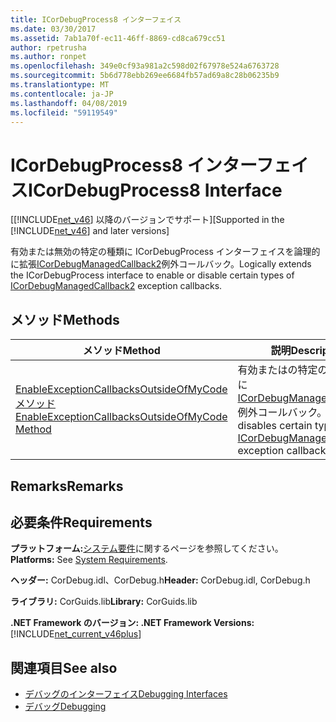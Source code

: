 ```yaml
---
title: ICorDebugProcess8 インターフェイス
ms.date: 03/30/2017
ms.assetid: 7ab1a70f-ec11-46ff-8869-cd8ca679cc51
author: rpetrusha
ms.author: ronpet
ms.openlocfilehash: 349e0cf93a981a2c598d02f67978e524a6763728
ms.sourcegitcommit: 5b6d778ebb269ee6684fb57ad69a8c28b06235b9
ms.translationtype: MT
ms.contentlocale: ja-JP
ms.lasthandoff: 04/08/2019
ms.locfileid: "59119549"
---
```

# <a name="icordebugprocess8-interface"></a><span data-ttu-id="224e2-102">ICorDebugProcess8 インターフェイス</span><span class="sxs-lookup"><span data-stu-id="224e2-102">ICorDebugProcess8 Interface</span></span>
<span data-ttu-id="224e2-103">[[!INCLUDE[net_v46](../../../../includes/net-v46-md.md)] 以降のバージョンでサポート]</span><span class="sxs-lookup"><span data-stu-id="224e2-103">[Supported in the [!INCLUDE[net_v46](../../../../includes/net-v46-md.md)] and later versions]</span></span>  
  
 <span data-ttu-id="224e2-104">有効または無効の特定の種類に ICorDebugProcess インターフェイスを論理的に拡張[ICorDebugManagedCallback2](../../../../docs/framework/unmanaged-api/debugging/icordebugmanagedcallback2-interface.md)例外コールバック。</span><span class="sxs-lookup"><span data-stu-id="224e2-104">Logically extends the ICorDebugProcess interface to enable or disable certain types of [ICorDebugManagedCallback2](../../../../docs/framework/unmanaged-api/debugging/icordebugmanagedcallback2-interface.md) exception callbacks.</span></span>  
  
## <a name="methods"></a><span data-ttu-id="224e2-105">メソッド</span><span class="sxs-lookup"><span data-stu-id="224e2-105">Methods</span></span>  
  
|<span data-ttu-id="224e2-106">メソッド</span><span class="sxs-lookup"><span data-stu-id="224e2-106">Method</span></span>|<span data-ttu-id="224e2-107">説明</span><span class="sxs-lookup"><span data-stu-id="224e2-107">Description</span></span>|  
|------------|-----------------|  
|[<span data-ttu-id="224e2-108">EnableExceptionCallbacksOutsideOfMyCode メソッド</span><span class="sxs-lookup"><span data-stu-id="224e2-108">EnableExceptionCallbacksOutsideOfMyCode Method</span></span>](../../../../docs/framework/unmanaged-api/debugging/icordebugprocess8-enableexceptioncallbacksoutsideofmycode-method.md)|<span data-ttu-id="224e2-109">有効またはの特定の種類を無効に[ICorDebugManagedCallback2](../../../../docs/framework/unmanaged-api/debugging/icordebugmanagedcallback2-interface.md)例外コールバック。</span><span class="sxs-lookup"><span data-stu-id="224e2-109">Enables or disables certain types of [ICorDebugManagedCallback2](../../../../docs/framework/unmanaged-api/debugging/icordebugmanagedcallback2-interface.md) exception callbacks.</span></span>|  
  
## <a name="remarks"></a><span data-ttu-id="224e2-110">Remarks</span><span class="sxs-lookup"><span data-stu-id="224e2-110">Remarks</span></span>  
  
## <a name="requirements"></a><span data-ttu-id="224e2-111">必要条件</span><span class="sxs-lookup"><span data-stu-id="224e2-111">Requirements</span></span>  
 <span data-ttu-id="224e2-112">**プラットフォーム:**[システム要件](../../../../docs/framework/get-started/system-requirements.md)に関するページを参照してください。</span><span class="sxs-lookup"><span data-stu-id="224e2-112">**Platforms:** See [System Requirements](../../../../docs/framework/get-started/system-requirements.md).</span></span>  
  
 <span data-ttu-id="224e2-113">**ヘッダー:** CorDebug.idl、CorDebug.h</span><span class="sxs-lookup"><span data-stu-id="224e2-113">**Header:** CorDebug.idl, CorDebug.h</span></span>  
  
 <span data-ttu-id="224e2-114">**ライブラリ:** CorGuids.lib</span><span class="sxs-lookup"><span data-stu-id="224e2-114">**Library:** CorGuids.lib</span></span>  
  
 **<span data-ttu-id="224e2-115">.NET Framework のバージョン: </span><span class="sxs-lookup"><span data-stu-id="224e2-115">.NET Framework Versions:</span></span>** [!INCLUDE[net_current_v46plus](../../../../includes/net-current-v46plus-md.md)]  
  
## <a name="see-also"></a><span data-ttu-id="224e2-116">関連項目</span><span class="sxs-lookup"><span data-stu-id="224e2-116">See also</span></span>

- [<span data-ttu-id="224e2-117">デバッグのインターフェイス</span><span class="sxs-lookup"><span data-stu-id="224e2-117">Debugging Interfaces</span></span>](../../../../docs/framework/unmanaged-api/debugging/debugging-interfaces.md)
- [<span data-ttu-id="224e2-118">デバッグ</span><span class="sxs-lookup"><span data-stu-id="224e2-118">Debugging</span></span>](../../../../docs/framework/unmanaged-api/debugging/index.md)
